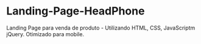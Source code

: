 # Landing-Page-HeadPhone
Landing Page para venda de produto - Utilizando HTML, CSS, JavaScriptm jQuery. Otimizado para mobile.
